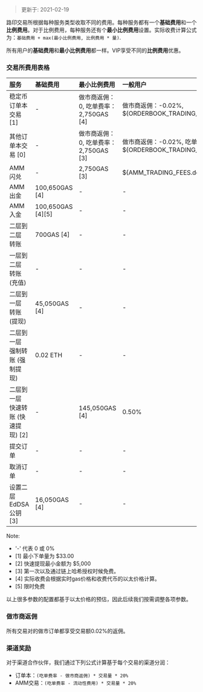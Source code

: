 > 更新于: 2021-02-19


路印交易所根据每种服务类型收取不同的费用。每种服务都有一个**基础费用**和一个**比例费用**。对于比例费用，每种服务还有个**最小比例费用**设置。实际收费计算公式为：`基础费用 + max(最小比例费用, 比例费用 * 量)`.

所有用户的**基础费用**和**最小比例费用**都一样。VIP享受不同的**比例费用**优惠。

### 交易所费用表格
服务 | 基础费用 | 最小比例费用 | 一般用户 | VIP1 | VIP2 | VIP3 | VIP4
:--- | :--- | :--- | :--- | :--- | :--- | :--- | :---
稳定币订单本交易 [1] | - | 做市商返佣：0, 吃单费率：2,750GAS [4] | 做市商返佣：-0.02%, ${ORDERBOOK_TRADING_FEES_STABLECOIN.default}% | 做市商返佣：-0.02%, 吃单费率：${ORDERBOOK_TRADING_FEES_STABLECOIN.vip_1}% | 做市商返佣：-0.02%, 吃单费率：${ORDERBOOK_TRADING_FEES_STABLECOIN.vip_2}% | 做市商返佣：-0.02%, 吃单费率：${ORDERBOOK_TRADING_FEES_STABLECOIN.vip_3}% | 做市商返佣：-0.02%, 吃单费率：${ORDERBOOK_TRADING_FEES_STABLECOIN.vip_4}%
其他订单本交易 [0]| - | 做市商返佣：0, 吃单费率：2,750GAS [3] | 做市商返佣：-0.02%, 吃单费率：${ORDERBOOK_TRADING_FEES.default}% | 做市商返佣：-0.02%, 吃单费率：${ORDERBOOK_TRADING_FEES.vip_1}% | 做市商返佣：-0.02%, 吃单费率：${ORDERBOOK_TRADING_FEES.vip_2}% | 做市商返佣：-0.02%, 吃单费率：${ORDERBOOK_TRADING_FEES.vip_3}% | 做市商返佣：-0.02%, 吃单费率：${ORDERBOOK_TRADING_FEES.vip_4}%
AMM闪兑 | - | 2,750GAS [3] | ${AMM_TRADING_FEES.default}% | ${AMM_TRADING_FEES.vip_1}% | ${AMM_TRADING_FEES.vip_2}% | ${AMM_TRADING_FEES.vip_3}% | ${AMM_TRADING_FEES.vip_4}%
AMM出金 | 100,650GAS [4] | - | - | - | - | - | -
AMM入金 | 100,650GAS [4][5] | - | - | - | - | - | -
二层到二层 转账 | 700GAS [4] | - | - | - | - | - | -
一层到二层 转账 (充值) | - | - | - | - | - | - | -
二层到一层 转账 (提现) | 45,050GAS [4] | - | - | - | - | - | -
二层到一层 强制转账 (强制提现) | 0.02 ETH | - | - | - | - | - | -
二层到一层 快速转账 (快速提现) [2] | - | 145,050GAS [4] | 0.50% | 0.50% | 0.50% | 0.50% | 0.50%
提交订单 | - | - | - | - | - | - | -
取消订单 | - | - | - | - | - | - | -
设置二层 EdDSA公钥 [3] | 16,050GAS [4] | - | - | - | - | - | -

Note:

-  '-' 代表 0 或 0%
- [1] 最小下单量为 $33.00
- [2] 快速提现最小金额为 $5,000
- [3] 第一次以及通过链上哈希授权时候免费。
- [4] 实际收费会根据实时gas价格和收费代币的以太价格计算。
- [5] 限时免费


以上很多参数的配置都基于以太价格的预估，因此后续我们按需调整各项参数。

### 做市商返佣
所有交易对的做市订单都享受交易额0.02%的返佣。

### 渠道奖励

对于渠道合作伙伴，我们通过下列公式计算基于每个交易的渠道分润：

- 订单本：`(吃单费率 - 做市商返佣) * 交易量 * 20%`
- AMM交易：`(吃单费率 - 流动性费用) * 交易量 * 20%`

